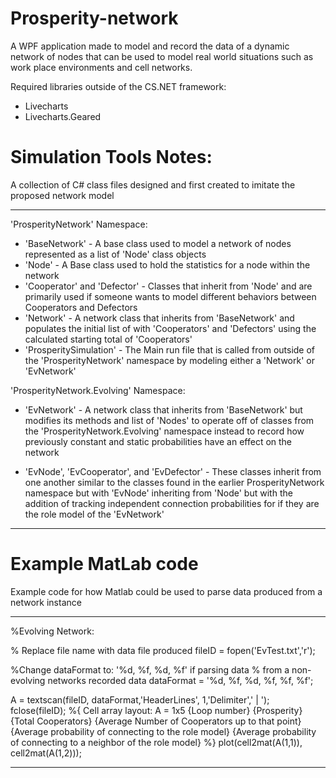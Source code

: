 # Prosperity-network
A WPF application made to model and record the data of a dynamic network of nodes that can 
be used to model real world situations such as work place environments and cell networks.

Required libraries outside of the CS.NET framework:
- Livecharts
- Livecharts.Geared

# Simulation Tools Notes:
A collection of C# class files designed and first created to imitate the proposed network model

-------------------------------------

'ProsperityNetwork' Namespace:

- 'BaseNetwork' - A base class used to model a network of nodes 
	represented as a list of 'Node' class objects
- 'Node' - A Base class used to hold the statistics for a node within the network
- 'Cooperator' and 'Defector' - Classes that inherit from 'Node'
	and are primarily used if someone wants to model different behaviors
	between Cooperators and Defectors
- 'Network' - A network class that inherits from 'BaseNetwork' and populates 
	the initial list of with 'Cooperators' and 'Defectors' using the calculated
	starting total of 'Cooperators'
- 'ProsperitySimulation' - The Main run file that is called from outside of the 
	'ProsperityNetwork' namespace by modeling either a 'Network' or 'EvNetwork'

'ProsperityNetwork.Evolving' Namespace:

- 'EvNetwork' - A network class that inherits from 'BaseNetwork' but modifies 
	its methods and list of 'Nodes' to operate off of classes from the
	'ProsperityNetwork.Evolving' namespace instead to record how 
	previously constant and static probabilities have an effect on the network

- 'EvNode', 'EvCooperator', and 'EvDefector' - These classes inherit from one another
	similar to the classes found in the earlier ProsperityNetwork namespace but with
	'EvNode' inheriting from 'Node' but with the addition of tracking independent connection
	probabilities for if they are the role model of the 'EvNetwork'

-------------------------------------

# Example MatLab code
Example code for how Matlab could be used to parse data produced from a network instance

-------------------------------------
%Evolving Network: 

% Replace file name with data file produced
fileID = fopen('EvTest.txt','r');

%Change dataFormat to: '%d, %f, %d, %f' if parsing data 
% from a non-evolving networks recorded data
dataFormat = '%d, %f, %d, %f, %f, %f';

A = textscan(fileID, dataFormat,'HeaderLines', 1,'Delimiter',' | ');
fclose(fileID);
%{
Cell array layout:
A = 1x5
{Loop number}  {Prosperity}  {Total Cooperators} {Average Number of Cooperators up to that point}  {Average probability of connecting to the role model}   {Average probability of connecting to a neighbor of the role model}
%}
plot(cell2mat(A(1,1)), cell2mat(A(1,2)));

-------------------------------------
